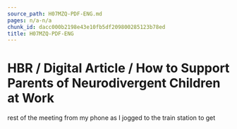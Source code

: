 ```yaml
---
source_path: H07MZQ-PDF-ENG.md
pages: n/a-n/a
chunk_id: dacc000b2198e43e10fb5df209800285123b78ed
title: H07MZQ-PDF-ENG
---
```

# HBR / Digital Article / How to Support Parents of Neurodivergent Children at Work

rest of the meeting from my phone as I jogged to the train station to get
